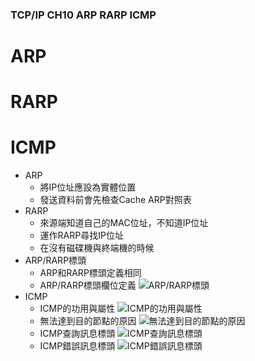 ### TCP/IP CH10 ARP RARP ICMP
# ARP
# RARP
# ICMP
* ARP
    * 將IP位址應設為實體位置
    * 發送資料前會先檢查Cache ARP對照表
* RARP
    * 來源端知道自己的MAC位址，不知道IP位址
    * 運作RARP尋找IP位址
    * 在沒有磁碟機與終端機的時候
* ARP/RARP標頭
    * ARP和RARP標頭定義相同
    * ARP/RARP標頭欄位定義
    ![ARP/RARP標頭]()
* ICMP
    * ICMP的功用與屬性
    ![ICMP的功用與屬性]()
    * 無法達到目的節點的原因
    ![無法達到目的節點的原因]()
    * ICMP查詢訊息標頭
    ![ICMP查詢訊息標頭]()
    * ICMP錯誤訊息標頭
    ![ICMP錯誤訊息標頭]()
